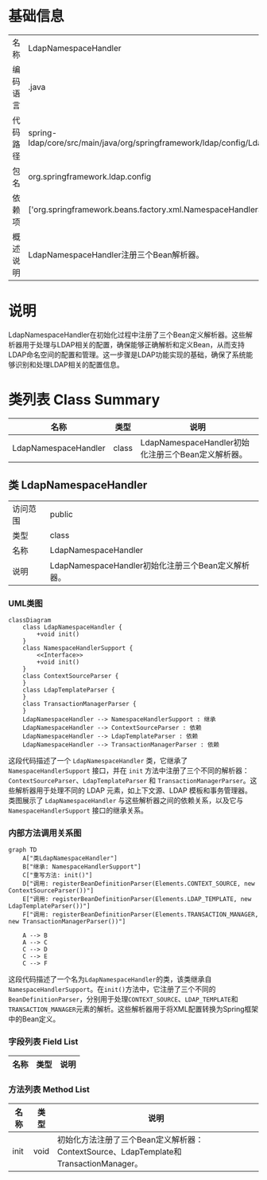 # 基础信息

|      |      |
|------|------|
| 名称 | LdapNamespaceHandler |
| 编码语言 | .java |
| 代码路径 | spring-ldap/core/src/main/java/org/springframework/ldap/config/LdapNamespaceHandler.java |
| 包名 | org.springframework.ldap.config |
| 依赖项 | ['org.springframework.beans.factory.xml.NamespaceHandlerSupport'] |
| 概述说明 | LdapNamespaceHandler注册三个Bean解析器。 |

# 说明

LdapNamespaceHandler在初始化过程中注册了三个Bean定义解析器。这些解析器用于处理与LDAP相关的配置，确保能够正确解析和定义Bean，从而支持LDAP命名空间的配置和管理。这一步骤是LDAP功能实现的基础，确保了系统能够识别和处理LDAP相关的配置信息。

# 类列表 Class Summary

| 名称   | 类型  | 说明 |
|-------|------|-------------|
| LdapNamespaceHandler | class | LdapNamespaceHandler初始化注册三个Bean定义解析器。 |



## 类 LdapNamespaceHandler

|      |      |
|------|------|
| 访问范围 | public |
| 类型 | class |
| 名称 | LdapNamespaceHandler |
| 说明 | LdapNamespaceHandler初始化注册三个Bean定义解析器。 |


### UML类图

```mermaid
classDiagram
    class LdapNamespaceHandler {
        +void init()
    }
    class NamespaceHandlerSupport {
        <<Interface>>
        +void init()
    }
    class ContextSourceParser {
    }
    class LdapTemplateParser {
    }
    class TransactionManagerParser {
    }
    LdapNamespaceHandler --> NamespaceHandlerSupport : 继承
    LdapNamespaceHandler --> ContextSourceParser : 依赖
    LdapNamespaceHandler --> LdapTemplateParser : 依赖
    LdapNamespaceHandler --> TransactionManagerParser : 依赖
```

这段代码描述了一个 `LdapNamespaceHandler` 类，它继承了 `NamespaceHandlerSupport` 接口，并在 `init` 方法中注册了三个不同的解析器：`ContextSourceParser`、`LdapTemplateParser` 和 `TransactionManagerParser`。这些解析器用于处理不同的 LDAP 元素，如上下文源、LDAP 模板和事务管理器。类图展示了 `LdapNamespaceHandler` 与这些解析器之间的依赖关系，以及它与 `NamespaceHandlerSupport` 接口的继承关系。


### 内部方法调用关系图

```mermaid
graph TD
    A["类LdapNamespaceHandler"]
    B["继承: NamespaceHandlerSupport"]
    C["重写方法: init()"]
    D["调用: registerBeanDefinitionParser(Elements.CONTEXT_SOURCE, new ContextSourceParser())"]
    E["调用: registerBeanDefinitionParser(Elements.LDAP_TEMPLATE, new LdapTemplateParser())"]
    F["调用: registerBeanDefinitionParser(Elements.TRANSACTION_MANAGER, new TransactionManagerParser())"]

    A --> B
    A --> C
    C --> D
    C --> E
    C --> F
```

这段代码描述了一个名为`LdapNamespaceHandler`的类，该类继承自`NamespaceHandlerSupport`。在`init()`方法中，它注册了三个不同的`BeanDefinitionParser`，分别用于处理`CONTEXT_SOURCE`、`LDAP_TEMPLATE`和`TRANSACTION_MANAGER`元素的解析。这些解析器用于将XML配置转换为Spring框架中的Bean定义。

### 字段列表 Field List

| 名称  | 类型  | 说明 |
|-------|-------|------|

### 方法列表 Method List

| 名称  | 类型  | 说明 |
|-------|-------|------|
| init | void | 初始化方法注册了三个Bean定义解析器：ContextSource、LdapTemplate和TransactionManager。 |





